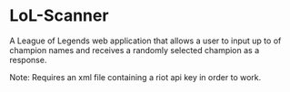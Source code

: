 # LoL-Scanner

A League of Legends web application that allows a user to input up to of champion names and receives a randomly
selected champion as a response.     

Note: Requires an xml file containing a riot api key in order to work.